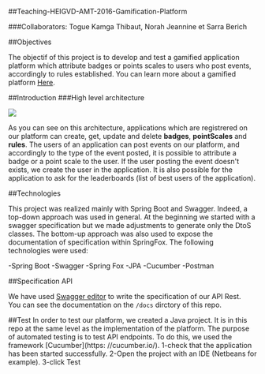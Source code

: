 ##Teaching-HEIGVD-AMT-2016-Gamification-Platform

###Collaborators: Togue Kamga Thibaut, Norah Jeannine et Sarra Berich

##Objectives

The objectif of this project is to develop and test a gamified application platform which attribute badges or points scales to users who post events, accordingly to rules established. You can learn more about a gamified platform [Here](https://en.wikipedia.org/wiki/Gamification). 

##Introduction
###High level architecture

![](architecture.JPG) 

As you can see on this architecture, applications which are registrered on our platform can create, get, update and delete **badges**, **pointScales** and **rules**. The users of an application can post events on our platform, and accordingly to the type of the event posted, it is possible to attribute a badge or a point scale to the user. If the user posting the event doesn't exists, we create the user in the application. It is also possible for the application to ask for the leaderboards (list of best users of the application).

##Technologies

This project was realized mainly with Spring Boot and Swagger. Indeed, a top-down approach was used in general. At the beginning we started with a swagger specification but we made adjustments to generate only the DtoS classes. The bottom-up approach was also used to expose the documentation of specification within SpringFox.
The following technologies were used:

-Spring Boot
-Swagger
-Spring Fox
-JPA
-Cucumber
-Postman

##Specification API

We have used [Swagger editor](http://editor.swagger.io/#/) to write the specification of our API Rest.  
You can see the documentation on the ``/docs`` dirctory of this repo.

##Test
In order to test our platform, we created a Java project. It is in this repo at the same level as the implementation of the platform.
The purpose of automated testing is to test API endpoints.
To do this, we used the framework [Cucumber](https: //cucumber.io/).
1-check that the application has been started successfully.
2-Open the project with an IDE (Netbeans for example).
3-click Test
